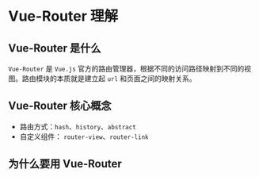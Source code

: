 # Vue-Router 理解

## Vue-Router 是什么

`Vue-Router` 是 `Vue.js` 官方的路由管理器，根据不同的访问路径映射到不同的视图。路由模块的本质就是建立起 `url` 和页面之间的映射关系。

## Vue-Router 核心概念

* 路由方式：`hash`、`history`、`abstract`
* 自定义组件： `router-view`、`router-link`

## 为什么要用 Vue-Router
